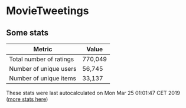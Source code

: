 # MovieTweetings
## Some stats

Metric | Value
--- | ---
Total number of ratings                 | 770,049
Number of unique users                  | 56,745
Number of unique items                  | 33,137
These stats were last autocalculated on Mon Mar 25 01:01:47 CET 2019  ([more stats here](./stats.md))

